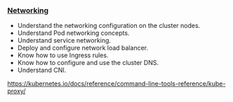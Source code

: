 ### [Networking](./networking/README.md)
* Understand the networking configuration on the cluster nodes.
* Understand Pod networking concepts.
* Understand service networking.
* Deploy and configure network load balancer.
* Know how to use Ingress rules.
* Know how to configure and use the cluster DNS.
* Understand CNI.

https://kubernetes.io/docs/reference/command-line-tools-reference/kube-proxy/

